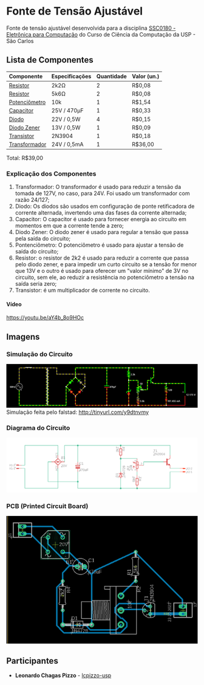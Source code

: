# Fonte de Tensão Ajustável
Fonte de tensão ajustável desenvolvida para a disciplina [SSC0180 - Eletrônica para Computação](https://uspdigital.usp.br/jupiterweb/obterDisciplina?sgldis=SSC0180&verdis=2) do Curso de Ciência da Computação da USP - São Carlos

## Lista de Componentes
Componente           | Especificações            | Quantidade          | Valor (un.)        
:--------------------|:--------------------------|:--------------------|:-------------
[Resistor](https://www.baudaeletronica.com.br/resistor-2k2-5-1-4w.htmll)      | 2k2Ω | 2 |   R$0,08
[Resistor](https://www.baudaeletronica.com.br/resistor-5k6-5-1-4w.html)      | 5k6Ω | 2 |   R$0,08
[Potenciômetro](https://www.baudaeletronica.com.br/potenciometro-linear-de-10k-10000.html) | 10k | 1 | R$1,54
[Capacitor](https://www.baudaeletronica.com.br/capacitor-eletrolitico-470uf-25v.html)     | 25V / 470μF | 1 |   R$0,33
[Diodo](https://www.baudaeletronica.com.br/diodo-zener-zmm-22v-0-5w.html)         | 22V / 0,5W | 4 |   R$0,15
[Diodo Zener](https://www.baudaeletronica.com.br/diodo-zener-zmm-13v-0-5w.html)  | 13V / 0,5W | 1 | R$0,09
[Transistor](https://www.baudaeletronica.com.br/transistor-npn-2n3904.html)    | 2N3904 | 1 |   R$0,18 
[Transformador](https://www.baudaeletronica.com.br/transformador-trafo-1a-24v.html) | 24V / 0,5mA | 1 |   R$36,00

Total: R$39,00

### Explicação dos Componentes
1. Transformador: O transformador é usado para reduzir a tensão da tomada de 127V, no caso, para 24V. Foi usado um transformador com razão 24/127;
2. Diodo: Os diodos são usados em configuração de ponte retificadora de corrente alternada, invertendo uma das fases da corrente alternada;
3. Capacitor: O capacitor é usado para fornecer energia ao circuito em momentos em que a corrente tende a zero;
4. Diodo Zener: O diodo zener é usado para regular a tensão que passa pela saída do circuito;
5. Pontenciômetro: O potenciômetro é usado para ajustar a tensão de saída do circuito;
6. Resistor: o resistor de 2k2 é usado para reduzir a corrente que passa pelo diodo zener, e para impedir um curto circuito se a tensão for menor que 13V  e o outro é usado para oferecer um "valor mínimo" de 3V no circuito, sem ele, ao reduzir a resistência no potenciômetro a tensão na saída seria zero;
7. Transistor: é um multiplicador de corrente no circuito.
#### Vídeo
https://youtu.be/aY4b_8o9HOc

## Imagens
### Simulação do Circuito 
![falstad](https://raw.githubusercontent.com/lcpizzo-usp/Fonte-de-Tensao-3-12-V/master/falstad.png)
Simulação feita pelo falstad: http://tinyurl.com/y9dtnvmy
### Diagrama do Circuito 
![schematic](https://raw.githubusercontent.com/lcpizzo-usp/Fonte-de-Tensao-3-12-V/master/schematic.png)
### PCB (Printed Circuit Board) 
![pcb](https://raw.githubusercontent.com/lcpizzo-usp/Fonte-de-Tensao-3-12-V/master/pcb.png)

## Participantes

* **Leonardo Chagas Pizzo** - [lcpizzo-usp](https://github.com/lcpizzo-usp)
